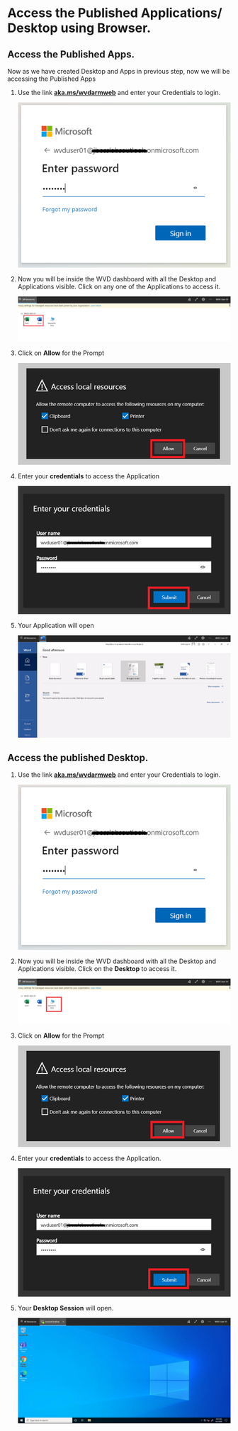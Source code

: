 # Access the Published Applications/ Desktop using Browser.
## Access the Published Apps.

Now as we have created Desktop and Apps in previous step, now we will be accessing the Published Apps 

1. Use the link [**aka.ms/wvdarmweb**](aka.ms/wvdarmweb) and enter your Credentials to login. 

   <kbd>![ws name.](media/40.png)</kbd>
  

2. Now you will be inside the WVD dashboard with all the Desktop and Applications visible. Click on any one of the Applications to access it. 

   <kbd>![ws name.](media/41.png)</kbd>


3. Click on **Allow** for the Prompt 

   <kbd>![ws name.](media/42.png)</kbd>


4. Enter your **credentials** to access the Application 

   <kbd>![ws name.](media/43.png)</kbd>


5. Your Application will open 

   <kbd>![ws name.](media/44.png)</kbd>


## Access the published Desktop.

1. Use the link [**aka.ms/wvdarmweb**](aka.ms/wvdarmweb) and enter your Credentials to login. 

   <kbd>![ws name.](media/45.png)</kbd>


2. Now you will be inside the WVD dashboard with all the Desktop and Applications visible. Click on the **Desktop** to access it. 

   <kbd>![ws name.](media/46.png)</kbd>


3. Click on **Allow** for the Prompt 

   <kbd>![ws name.](media/47.png)</kbd>


4. Enter your **credentials** to access the Application.

   <kbd>![ws name.](media/48.png)</kbd>


5. Your **Desktop Session** will open. 

   <kbd>![ws name.](media/49.png)</kbd>
   

